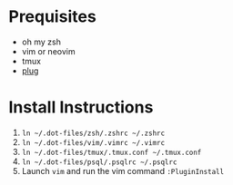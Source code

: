 # Prequisites
* oh my zsh
* vim or neovim
* tmux
* [plug](https://github.com/junegunn/vim-plug) 

# Install Instructions
1. `ln ~/.dot-files/zsh/.zshrc ~/.zshrc`
1. `ln ~/.dot-files/vim/.vimrc ~/.vimrc`
1. `ln ~/.dot-files/tmux/.tmux.conf ~/.tmux.conf`
1. `ln ~/.dot-files/psql/.psqlrc ~/.psqlrc`
1. Launch `vim` and run the vim command `:PluginInstall`
